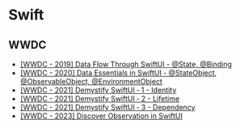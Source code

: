 # Swift


## WWDC
- [[WWDC - 2019] Data Flow Through SwiftUI - @State, @Binding](https://github.com/junbok97/TIL/blob/main/Swift/WWDC/%5BWWDC%20-%202019%5D%20Data%20Flow%20Through%20SwiftUI%20-%20%40State%2C%20%40Binding.md)
- [[WWDC - 2020] Data Essentials in SwiftUI - @StateObject, @ObservableObject, @EnvironmentObject](https://github.com/junbok97/TIL/blob/main/Swift/WWDC/%5BWWDC%20-%202020%5D%20Data%20Essentials%20in%20SwiftUI%20-%20%40StateObject%2C%20%40ObservableObject%2C%20%40EnvironmentObject.md)
- [[WWDC - 2021] Demystify SwiftUI ‐ 1 - Identity](https://github.com/junbok97/TIL/blob/main/Swift/WWDC/%5BWWDC%20-%202021%5D%20Demystify%20SwiftUI%20%E2%80%90%201%20-%20Identity.md)
- [[WWDC - 2021] Demystify SwiftUI ‐ 2 - Lifetime](https://github.com/junbok97/TIL/blob/main/Swift/WWDC/%5BWWDC%20-%202021%5D%20Demystify%20SwiftUI%20%E2%80%90%202%20-%20Lifetime.md)
- [[WWDC - 2021] Demystify SwiftUI ‐ 3 - Dependency](https://github.com/junbok97/TIL/blob/main/Swift/WWDC/%5BWWDC%20-%202021%5D%20Demystify%20SwiftUI%20%E2%80%90%203%20-%20Dependency.md)
- [[WWDC - 2023] Discover Observation in SwiftUI](https://github.com/junbok97/TIL/blob/main/Swift/WWDC/%5BWWDC%20-%202023%5D%20Discover%20Observation%20in%20SwiftUI.md)